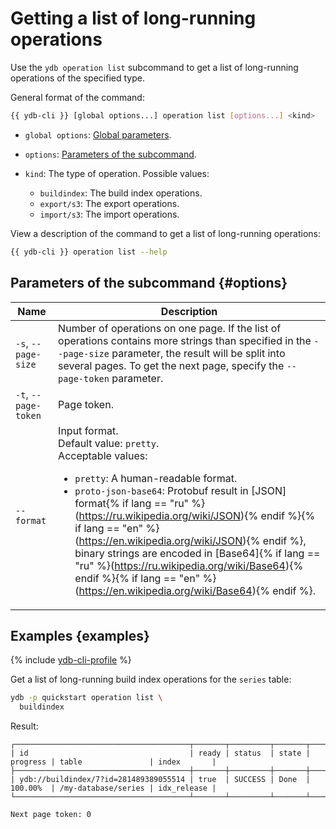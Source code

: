 # Getting a list of long-running operations

Use the `ydb operation list` subcommand to get a list of long-running operations of the specified type.

General format of the command:

```bash
{{ ydb-cli }} [global options...] operation list [options...] <kind>
```

* `global options`: [Global parameters](commands/global-options.md).
* `options`: [Parameters of the subcommand](#options).
* `kind`: The type of operation. Possible values:

  * `buildindex`: The build index operations.
  * `export/s3`: The export operations.
  * `import/s3`: The import operations.

View a description of the command to get a list of long-running operations:

```bash
{{ ydb-cli }} operation list --help
```

## Parameters of the subcommand {#options}

| Name | Description |
---|---
| `-s`, `--page-size` | Number of operations on one page. If the list of operations contains more strings than specified in the `--page-size` parameter, the result will be split into several pages. To get the next page, specify the `--page-token` parameter. |
| `-t`, `--page-token` | Page token. |
| `--format` | Input format.<br/>Default value: `pretty`.<br/>Acceptable values:<ul><li>`pretty`: A human-readable format.</li><li>`proto-json-base64`: Protobuf result in [JSON] format{% if lang == "ru" %}(https://ru.wikipedia.org/wiki/JSON){% endif %}{% if lang == "en" %}(https://en.wikipedia.org/wiki/JSON){% endif %}, binary strings are encoded in [Base64]{% if lang == "ru" %}(https://ru.wikipedia.org/wiki/Base64){% endif %}{% if lang == "en" %}(https://en.wikipedia.org/wiki/Base64){% endif %}.</li></ul> |

## Examples {examples}

{% include [ydb-cli-profile](../../_includes/ydb-cli-profile.md) %}

Get a list of long-running build index operations for the `series` table:

```bash
ydb -p quickstart operation list \
  buildindex
```

Result:

```text
┌───────────────────────────────────────┬───────┬─────────┬───────┬──────────┬─────────────────────┬─────────────┐
| id                                    | ready | status  | state | progress | table               | index       |
├───────────────────────────────────────┼───────┼─────────┼───────┼──────────┼─────────────────────┼─────────────┤
| ydb://buildindex/7?id=281489389055514 | true  | SUCCESS | Done  | 100.00%  | /my-database/series | idx_release |
└───────────────────────────────────────┴───────┴─────────┴───────┴──────────┴─────────────────────┴─────────────┘

Next page token: 0
```

